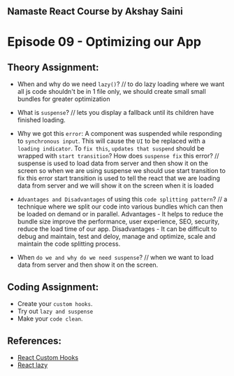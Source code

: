 ## Namaste React Course by Akshay Saini

# Episode 09 - Optimizing our App

## Theory Assignment:

- When and why do we need `lazy()`?
  // to do lazy loading where we want all js code shouldn't be in 1 file only, we should create small small bundles for greater optimization

- What is `suspense`?
  // lets you display a fallback until its children have finished loading.

- Why we got this `error`: A component was suspended while responding to `synchronous input`. This will cause the `UI` to be replaced with a `loading indicator`. To `fix this`, `updates that suspend` should be wrapped with `start transition`? How does `suspense fix` this error?
  // suspense is used to load data from server and then show it on the screen so when we are using suspense we should use start transition to fix this error start transition is used to tell the react that we are loading data from server and we will show it on the screen when it is loaded

- `Advantages and Disadvantages` of using this `code splitting pattern`?
  // a technique where we split our code into various bundles which can then be loaded on demand or in parallel. Advantages - It helps to reduce the bundle size improve the performance, user experience, SEO, security, reduce the load time of our app. Disadvantages - It can be difficult to debug and maintain, test and deloy, manage and optimize, scale and maintain the code splitting process.

- When `do we and why do we need suspense`?
  // when we want to load data from server and then show it on the screen.

## Coding Assignment:

- Create your `custom hooks`.
- Try out `lazy and suspense`
- Make your `code clean`.

## References:

- [React Custom Hooks](https://reactjs.org/docs/hooks-custom.html)
- [React lazy](https://react.dev/reference/react/lazy#suspense-for-code-splitting)
